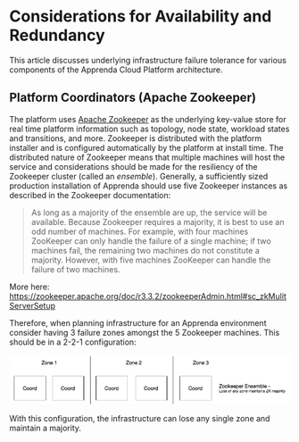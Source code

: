 # Considerations for Availability and Redundancy
This article discusses underlying infrastructure failure tolerance for various components of the Apprenda Cloud Platform architecture.

## Platform Coordinators (Apache Zookeeper)
The platform uses [Apache Zookeeper](https://zookeeper.apache.org/) as the underlying key-value store for real time platform information such as topology, node state, workload states and transitions, and more.  Zookeeper is distributed with the platform installer and is configured automatically by the platform at install time.  The distributed nature of Zookeeper means that multiple machines will host the service and considerations should be made for the resiliency of the Zookeeper cluster (called an _ensemble_).  Generally, a sufficiently sized production installation of Apprenda should use five Zookeeper instances as described in the Zookeeper documentation:

>As long as a majority of the ensemble are up, the service will be available. Because Zookeeper requires a majority, it is best to use an odd number of machines. For example, with four machines ZooKeeper can only handle the failure of a single machine; if two machines fail, the remaining two machines do not constitute a majority. However, with five machines ZooKeeper can handle the failure of two machines.

More here:
<https://zookeeper.apache.org/doc/r3.3.2/zookeeperAdmin.html#sc_zkMulitServerSetup>

Therefore, when planning infrastructure for an Apprenda environment consider having 3 failure zones amongst the 5 Zookeeper machines. This should be in a 2-2-1 configuration:

![Zookeeper Multi-zone](../resources/zookeeper-majority.png)

With this configuration, the infrastructure can lose any single zone and maintain a majority.